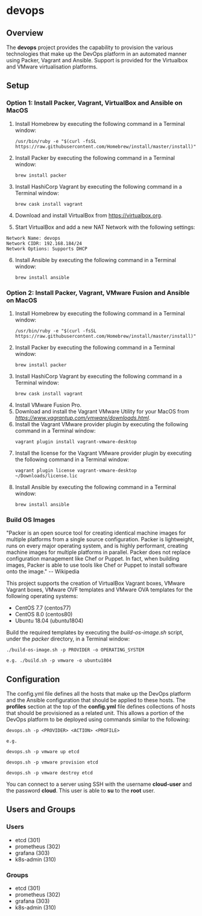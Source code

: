 # devops

## Overview

The **devops** project provides the capability to provision the various technologies that make up the DevOps platform in an automated manner using Packer, Vagrant and Ansible. Support is provided for the Virtualbox and VMware virtualisation platforms.

## Setup

### Option 1: Install Packer, Vagrant, VirtualBox and Ansible on MacOS

1. Install Homebrew by executing the following command in a Terminal window:
	```
	/usr/bin/ruby -e "$(curl -fsSL https://raw.githubusercontent.com/Homebrew/install/master/install)"
	```
2. Install Packer by executing the following command in a Terminal window:
	```
	brew install packer
	```
3. Install HashiCorp Vagrant by executing the following command in a Terminal window:
	```
	brew cask install vagrant
	```
4. Download and install VirtualBox from https://virtualbox.org.

5. Start VirtualBox and add a new NAT Network with the following settings:

  ```
  Network Name: devops
  Network CIDR: 192.168.184/24
  Network Options: Supports DHCP
 ```
6. Install Ansible by executing the following command in a Terminal window:
	```
	brew install ansible
	```


### Option 2: Install Packer, Vagrant, VMware Fusion and Ansible on MacOS

1. Install Homebrew by executing the following command in a Terminal window:
	```
	/usr/bin/ruby -e "$(curl -fsSL https://raw.githubusercontent.com/Homebrew/install/master/install)"
	```
2. Install Packer by executing the following command in a Terminal window:
	```
	brew install packer
	```
3. Install HashiCorp Vagrant by executing the following command in a Terminal window:
	```
	brew cask install vagrant
	```
4. Install VMware Fusion Pro.
5. Download and install the Vagrant VMware Utility for your MacOS from *https://www.vagrantup.com/vmware/downloads.html*.
6. Install the Vagrant VMware provider plugin by executing the following command in a Terminal window:
	```
	vagrant plugin install vagrant-vmware-desktop
	```
7. Install the license for the Vagrant VMware provider plugin by executing the following command in a Terminal window:
	```
	vagrant plugin license vagrant-vmware-desktop ~/Downloads/license.lic
	```
8. Install Ansible by executing the following command in a Terminal window:
	```
	brew install ansible
	```


### Build OS Images

"Packer is an open source tool for creating identical machine images for multiple platforms
from a single source configuration. Packer is lightweight, runs on every major operating
system, and is highly performant, creating machine images for multiple platforms in parallel.
Packer does not replace configuration management like Chef or Puppet. In fact, when building
images, Packer is able to use tools like Chef or Puppet to install software onto the image."
-- Wikipedia

This project supports the creation of VirtualBox Vagrant boxes, VMware Vagrant boxes, VMware OVF templates and VMware OVA templates for the following operating systems:

- CentOS 7.7 (centos77)
- CentOS 8.0 (centos80)
- Ubuntu 18.04 (ubuntu1804)

Build the required templates by executing the *build-os-image.sh* script, under the *packer* directory, in a Terminal window:
```
./build-os-image.sh -p PROVIDER -o OPERATING_SYSTEM

e.g. ./build.sh -p vmware -o ubuntu1804
```


## Configuration

The config.yml file defines all the hosts that make up the DevOps platform and the
Ansible configuration that should be applied to these hosts. The **profiles** section
at the top of the **config.yml** file defines collections of hosts that should be
provisioned as a related unit. This allows a portion of the DevOps platform to be
deployed using commands similar to the following:

```
devops.sh -p <PROVIDER> <ACTION> <PROFILE>

e.g.

devops.sh -p vmware up etcd

devops.sh -p vmware provision etcd

devops.sh -p vmware destroy etcd
```

You can connect to a server using SSH with the username **cloud-user** and the password **cloud**. This user is able to **su** to the **root** user.

## Users and Groups

### Users

* etcd (301)
* prometheus (302)
* grafana (303)
* k8s-admin (310)


### Groups

* etcd (301)
* prometheus (302)
* grafana (303)
* k8s-admin (310)




